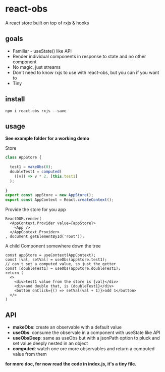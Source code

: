 # react-obs
A react store built on top of rxjs &amp; hooks

## goals
* Familiar - useState() like API
* Render individual components in response to state and no other component
* No magic, just streams
* Don't need to know rxjs to use with react-obs, but you can if you want to
* Tiny

## install
```
npm i react-obs rxjs --save
```

## usage
**See example folder for a working demo**

Store
```Javascript
class AppStore {
  
  test1 = makeObs(0);
  doubleTest1 = computed(
    ([v]) => v * 2, [this.test1]
  );
  
}
export const appStore = new AppStore();
export const AppContext = React.createContext();
```
Provide the store for you app
```JSX
ReactDOM.render(
  <AppContext.Provider value={appStore}>
    <App />
  </AppContext.Provider>
, document.getElementById('root'));
```
A child Component somewhere down the tree
```JSX
const appStore = useContext(AppContext);
const [val, setVal] = useObs(appStore.test1);
// can't set a computed value, so just the getter
const [doubleTest1] = useObs(appStore.doubleTest1);
return (
  <>
    <div>test1 value from the store is {val}</div>
    <div>and double that, is {doubleTest1}</div>
    <button onClick={() => setVal(val + 1)}>add 1</button>
  </>
)
```

## API
* **makeObs**: create an observable with a default value
* **useObs**: consume the observale in a component with useState like API
* **useObsDeep**: same as useObs but with a jsonPath option to pluck and set value deeply nested in an object
* **computed**: watch one ore more observables and return a computed value from them

**for more doc, for now read the code in index.js, it's a tiny file.**
